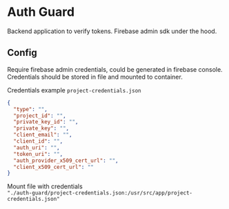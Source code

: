 # Auth Guard
Backend application to verify tokens.
Firebase admin sdk under the hood.
## Config
Require firebase admin credentials, could be generated in firebase console.
Credentials should be stored in file and mounted to container.
 
Credentials example `project-credentials.json`
```json
{
  "type": "",
  "project_id": "",
  "private_key_id": "",
  "private_key": "",
  "client_email": "",
  "client_id": "",
  "auth_uri": "",
  "token_uri": "",
  "auth_provider_x509_cert_url": "",
  "client_x509_cert_url": ""
}
```
Mount file with credentials   
`"./auth-guard/project-credentials.json:/usr/src/app/project-credentials.json"`
